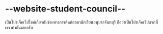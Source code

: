 # --website-student-council--
เป็นโปรเจ็คเว็ปไซค์เกี่ยวกับช่องทางการติดต่อสภานักเรียนอนุบาลจันทบุรี ถือว่าเป็นโปรเจ็คเว็ปเเรกที่เรราทำกันเลยครับ
